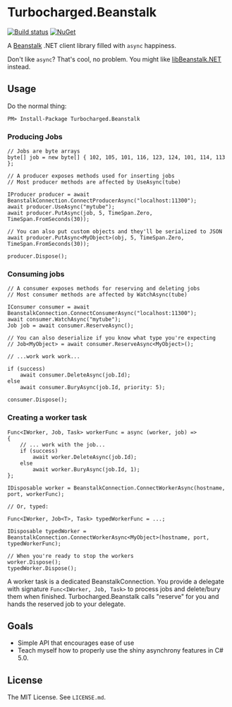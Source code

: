 Turbocharged.Beanstalk
======================

[![Build status](https://ci.appveyor.com/api/projects/status/9ydx1vwh8hjxhv4w?svg=true)](https://ci.appveyor.com/project/jennings/turbocharged-beanstalk)
[![NuGet](https://img.shields.io/nuget/v/Turbocharged.Beanstalk.svg)](http://www.nuget.org/packages/Turbocharged.Beanstalk/)

A [Beanstalk][beanstalk] .NET client library filled with `async` happiness.

Don't like `async`? That's cool, no problem. You might like
[libBeanstalk.NET][libbeanstalk] instead.


Usage
-----

Do the normal thing:

    PM> Install-Package Turbocharged.Beanstalk

### Producing Jobs

    // Jobs are byte arrays
    byte[] job = new byte[] { 102, 105, 101, 116, 123, 124, 101, 114, 113 };

    // A producer exposes methods used for inserting jobs
    // Most producer methods are affected by UseAsync(tube)

    IProducer producer = await BeanstalkConnection.ConnectProducerAsync("localhost:11300");
    await producer.UseAsync("mytube");
    await producer.PutAsync(job, 5, TimeSpan.Zero, TimeSpan.FromSeconds(30));

    // You can also put custom objects and they'll be serialized to JSON
    await producer.PutAsync<MyObject>(obj, 5, TimeSpan.Zero, TimeSpan.FromSeconds(30));

    producer.Dispose();

### Consuming jobs

    // A consumer exposes methods for reserving and deleting jobs
    // Most consumer methods are affected by WatchAsync(tube)

    IConsumer consumer = await BeanstalkConnection.ConnectConsumerAsync("localhost:11300");
    await consumer.WatchAsync("mytube");
    Job job = await consumer.ReserveAsync();

    // You can also deserialize if you know what type you're expecting
    // Job<MyObject> = await consumer.ReserveAsync<MyObject>();

    // ...work work work...

    if (success)
        await consumer.DeleteAsync(job.Id);
    else
        await consumer.BuryAsync(job.Id, priority: 5);

    consumer.Dispose();

### Creating a worker task

    Func<IWorker, Job, Task> workerFunc = async (worker, job) =>
    {
        // ... work with the job...
        if (success)
            await worker.DeleteAsync(job.Id);
        else
            await worker.BuryAsync(job.Id, 1);
    };

    IDisposable worker = BeanstalkConnection.ConnectWorkerAsync(hostname, port, workerFunc);

    // Or, typed:

    Func<IWorker, Job<T>, Task> typedWorkerFunc = ...;

    IDisposable typedWorker = BeanstalkConnection.ConnectWorkerAsync<MyObject>(hostname, port, typedWorkerFunc);

    // When you're ready to stop the workers
    worker.Dispose();
    typedWorker.Dispose();

A worker task is a dedicated BeanstalkConnection. You provide a delegate with
signature `Func<IWorker, Job, Task>` to process jobs and delete/bury them when
finished. Turbocharged.Beanstalk calls "reserve" for you and hands the reserved
job to your delegate.


Goals
-----

* Simple API that encourages ease of use
* Teach myself how to properly use the shiny asynchrony features in C# 5.0.


License
-------

The MIT License. See `LICENSE.md`.


[beanstalk]: http://kr.github.io/beanstalkd/
[libbeanstalk]: https://github.com/sdether/libBeanstalk.NET
